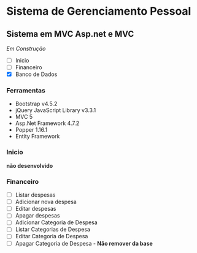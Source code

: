 # Sistema de Gerenciamento Pessoal
## Sistema em MVC Asp.net e MVC
*Em Construção*
- [ ] Inicio
- [ ] Financeiro
- [x] Banco de Dados

### Ferramentas
- Bootstrap v4.5.2
- jQuery JavaScript Library v3.3.1
- MVC 5
- Asp.Net Framework 4.7.2
- Popper 1.16.1
- Entity Framework

### Inicio
**não desenvolvido**

### Financeiro
- [ ] Listar despesas 
- [ ] Adicionar nova despesa
- [ ] Editar despesas
- [ ] Apagar despesas
- [ ] Adicionar Categoria de Despesa
- [ ] Listar Categorias de Despesa
- [ ] Editar Categoria de Despesa
- [ ] Apagar Categoria de Despesa - **Não remover da base**